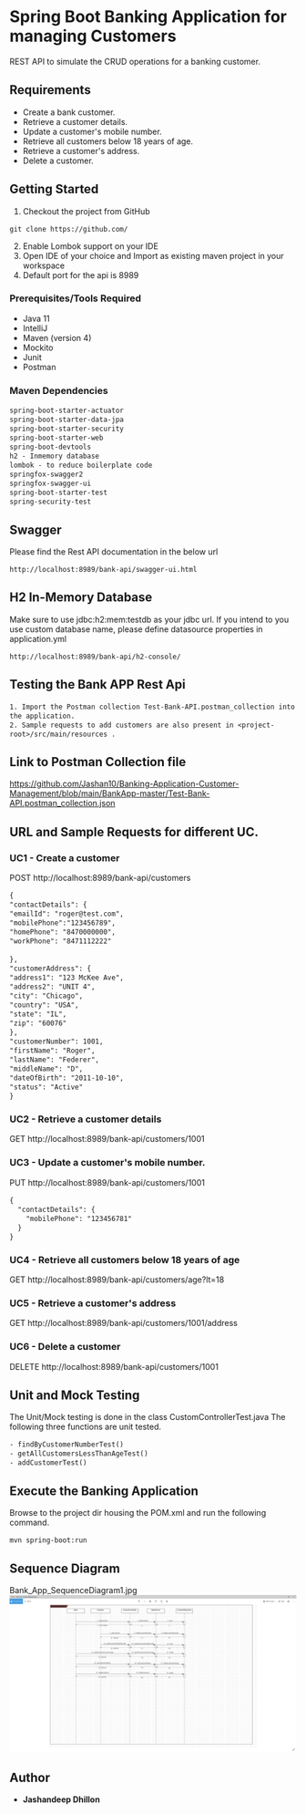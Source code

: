 # Spring Boot Banking Application for managing Customers

REST API to simulate the CRUD operations for a banking customer. 

## Requirements

*	Create a bank customer.
*	Retrieve a customer details.  
*	Update a customer's mobile number.
* Retrieve all customers below 18 years of age.
* Retrieve a customer's address.
* Delete a customer. 


## Getting Started

1. Checkout the project from GitHub
```
git clone https://github.com/
```
2. Enable Lombok support on your IDE
3. Open IDE of your choice and Import as existing maven project in your workspace
4. Default port for the api is 8989


### Prerequisites/Tools Required

* Java 11
* IntelliJ
* Maven (version 4)
* Mockito
* Junit  
* Postman 

### Maven Dependencies

```
spring-boot-starter-actuator
spring-boot-starter-data-jpa
spring-boot-starter-security
spring-boot-starter-web
spring-boot-devtools
h2 - Inmemory database
lombok - to reduce boilerplate code
springfox-swagger2
springfox-swagger-ui
spring-boot-starter-test
spring-security-test
```

## Swagger

Please find the Rest API documentation in the below url
```
http://localhost:8989/bank-api/swagger-ui.html
```

## H2 In-Memory Database

Make sure to use jdbc:h2:mem:testdb as your jdbc url. If you intend to you use custom database name, please
define datasource properties in application.yml
```
http://localhost:8989/bank-api/h2-console/
```

## Testing the Bank APP Rest Api
```
1. Import the Postman collection Test-Bank-API.postman_collection into the application.
2. Sample requests to add customers are also present in <project-root>/src/main/resources .
```
## Link to Postman Collection file
https://github.com/Jashan10/Banking-Application-Customer-Management/blob/main/BankApp-master/Test-Bank-API.postman_collection.json

## URL and Sample Requests for different UC.
### UC1 - Create a customer
POST http://localhost:8989/bank-api/customers
```
{
"contactDetails": {
"emailId": "roger@test.com",
"mobilePhone":"123456789",
"homePhone": "8470000000",
"workPhone": "8471112222"

},
"customerAddress": {
"address1": "123 McKee Ave",
"address2": "UNIT 4",
"city": "Chicago",
"country": "USA",
"state": "IL",
"zip": "60076"
},
"customerNumber": 1001,
"firstName": "Roger",
"lastName": "Federer",
"middleName": "D",
"dateOfBirth": "2011-10-10",
"status": "Active"
}
```
### UC2 - Retrieve a customer details
GET http://localhost:8989/bank-api/customers/1001

### UC3 - Update a customer's mobile number.
PUT http://localhost:8989/bank-api/customers/1001
```
{
  "contactDetails": {
    "mobilePhone": "123456781"
  }
}
```
### UC4 - Retrieve all customers below 18 years of age
GET http://localhost:8989/bank-api/customers/age?lt=18

### UC5 - Retrieve a customer's address
GET http://localhost:8989/bank-api/customers/1001/address

### UC6 - Delete a customer
DELETE http://localhost:8989/bank-api/customers/1001

## Unit and Mock Testing

The Unit/Mock testing is done in the class CustomControllerTest.java
The following three functions are unit tested.
```
- findByCustomerNumberTest()
- getAllCustomersLessThanAgeTest()
- addCustomerTest()
```

## Execute the Banking Application

Browse to the project dir housing the POM.xml and run the following command.
```
mvn spring-boot:run
```
 

## Sequence Diagram
 Bank_App_SequenceDiagram1.jpg
![img_1.png](img_1.png)
## Author

* **Jashandeep Dhillon**

